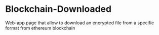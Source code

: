 # Blockchain-Downloaded
Web-app page that allow to download an encrypted file from a specific format from ethereum blockchain
